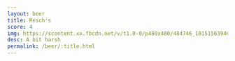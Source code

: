 ```yaml
---
layout: beer
title: Resch's
score: 4
img: https://scontent.xx.fbcdn.net/v/t1.0-0/p480x480/484746_10151563946993745_129350151_n.jpg?oh=ef0da23b645239984372737f51086504&oe=5912F7DC
desc: A bit harsh
permalink: /beer/:title.html
---
```

